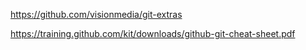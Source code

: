 
https://github.com/visionmedia/git-extras

https://training.github.com/kit/downloads/github-git-cheat-sheet.pdf
